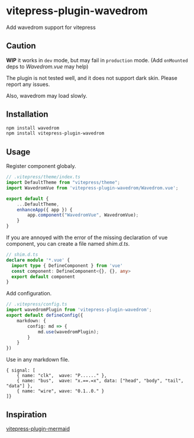 # vitepress-plugin-wavedrom

Add wavedrom support for vitepress

## Caution

**WIP** it works in `dev` mode, but may fail in `production` mode. (Add `onMounted` deps to _Wavedrom.vue_ may help)

The plugin is not tested well, and it does not support dark skin. Please report any issues.

Also, wavedrom may load slowly.

## Installation

```bash
npm install wavedrom
npm install vitepress-plugin-wavedrom
```

## Usage

Register component globaly.

```ts
// .vitepress/theme/index.ts
import DefaultTheme from "vitepress/theme";
import WavedromVue from 'vitepress-plugin-wavedrom/Wavedrom.vue';

export default {
    ...DefaultTheme,
    enhanceApp({ app }) {
        app.component("WavedromVue", WavedromVue);
    }
}
```

If you are annoyed with the error of the missing declaration of vue component, you can create a file named _shim.d.ts_.

```ts
// shim.d.ts
declare module '*.vue' {
  import type { DefineComponent } from 'vue'
  const component: DefineComponent<{}, {}, any>
  export default component
}
```

Add configuration.

```ts
// .vitepress/config.ts
import wavedromPlugin from 'vitepress-plugin-wavedrom';
export default defineConfig({
    markdown: {
        config: md => {
            md.use(wavedromPlugin);
        }
    }
})
```

Use in any markdown file.

```wavedrom
{ signal: [
    { name: "clk",  wave: "P......" },
    { name: "bus",  wave: "x.==.=x", data: ["head", "body", "tail", "data"] },
    { name: "wire", wave: "0.1..0." }
]}
```

## Inspiration

[vitepress-plugin-mermaid](https://github.com/emersonbottero/vitepress-plugin-mermaid)
